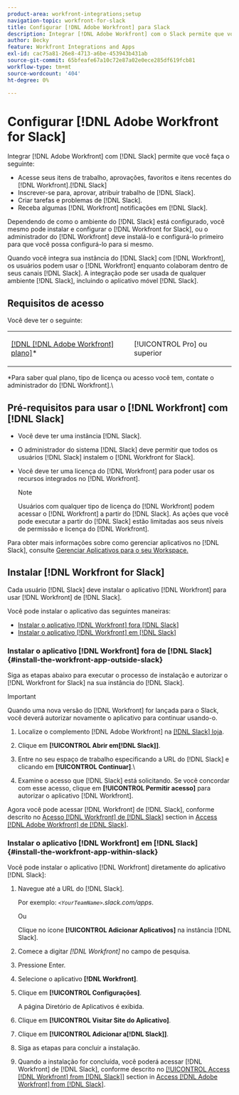 ```yaml
---
product-area: workfront-integrations;setup
navigation-topic: workfront-for-slack
title: Configurar [!DNL Adobe Workfront] para Slack
description: Integrar [!DNL Adobe Workfront] com o Slack permite que você acesse e crie [!DNL Workfront] itens de trabalho, aprovações, favoritos e itens recentes do Slack.
author: Becky
feature: Workfront Integrations and Apps
exl-id: cac75a81-26e8-4713-a6be-453943b431ab
source-git-commit: 65bfeafe67a10c72e87a02e0ece285df619fcb81
workflow-type: tm+mt
source-wordcount: '404'
ht-degree: 0%

---
```


# Configurar [!DNL Adobe Workfront for Slack]

Integrar [!DNL Adobe Workfront] com [!DNL Slack] permite que você faça o seguinte:

* Acesse seus itens de trabalho, aprovações, favoritos e itens recentes do [!DNL Workfront].[!DNL Slack]
* Inscrever-se para, aprovar, atribuir trabalho de [!DNL Slack].
* Criar tarefas e problemas de [!DNL Slack].
* Receba algumas [!DNL Workfront] notificações em [!DNL Slack].

Dependendo de como o ambiente do [!DNL Slack] está configurado, você mesmo pode instalar e configurar o [!DNL Workfront for Slack], ou o administrador do [!DNL Workfront] deve instalá-lo e configurá-lo primeiro para que você possa configurá-lo para si mesmo.

Quando você integra sua instância do [!DNL Slack] com [!DNL Workfront], os usuários podem usar o [!DNL Workfront] enquanto colaboram dentro de seus canais [!DNL Slack]. A integração pode ser usada de qualquer ambiente [!DNL Slack], incluindo o aplicativo móvel [!DNL Slack].

## Requisitos de acesso

Você deve ter o seguinte:

<table style="table-layout:auto"> 
 <col> 
 </col> 
 <col> 
 </col> 
 <tbody> 
  <tr> 
   <td role="rowheader"><a href="https://www.workfront.com/plans" target="_blank">[!DNL [!DNL Adobe Workfront] plano]</a>*</td> 
   <td> <p>[!UICONTROL Pro] ou superior</p> </td> 
  </tr> 
 </tbody> 
</table>

&#42;Para saber qual plano, tipo de licença ou acesso você tem, contate o administrador do [!DNL Workfront].\

## Pré-requisitos para usar o [!DNL Workfront] com [!DNL Slack]

* Você deve ter uma instância [!DNL Slack].
* O administrador do sistema [!DNL Slack] deve permitir que todos os usuários [!DNL Slack] instalem o [!DNL Workfront for Slack].
* Você deve ter uma licença do [!DNL Workfront] para poder usar os recursos integrados no [!DNL Workfront].

  >[!NOTE]
  >
  >Usuários com qualquer tipo de licença do [!DNL Workfront] podem acessar o [!DNL Workfront] a partir do [!DNL Slack]. As ações que você pode executar a partir do [!DNL Slack] estão limitadas aos seus níveis de permissão e licença do [!DNL Workfront].

Para obter mais informações sobre como gerenciar aplicativos no [!DNL Slack], consulte [Gerenciar Aplicativos para o seu Workspace.](https://get.slack.help/hc/en-us/articles/222386767-Manage-apps-for-your-workspace)

## Instalar [!DNL Workfront for Slack]

Cada usuário [!DNL Slack] deve instalar o aplicativo [!DNL Workfront] para usar [!DNL Workfront] de [!DNL Slack].

Você pode instalar o aplicativo das seguintes maneiras:

* [Instalar o aplicativo [!DNL Workfront] fora [!DNL Slack]](#install-the-workfront-app-outside-slack-install-the-workfront-app-outside-slack)
* [Instalar o aplicativo [!DNL Workfront] em [!DNL Slack]](#install-the-workfront-app-within-slack-install-the-workfront-app-within-slack)

### Instalar o aplicativo [!DNL Workfront] fora de [!DNL Slack] {#install-the-workfront-app-outside-slack}

Siga as etapas abaixo para executar o processo de instalação e autorizar o [!DNL Workfront for Slack] na sua instância do [!DNL Slack].

>[!IMPORTANT]
>
>Quando uma nova versão do [!DNL Workfront] for lançada para o Slack, você deverá autorizar novamente o aplicativo para continuar usando-o.

1. Localize o complemento [!DNL Adobe Workfront] na [[!DNL Slack] loja](https://workfront.slack.com/apps/A7CLAMVNW-adobe-workfront?tab=more_info).

1. Clique em **[!UICONTROL Abrir em[!DNL Slack]]**.

1. Entre no seu espaço de trabalho especificando a URL do [!DNL Slack] e clicando em **[!UICONTROL Continuar]**.\

1. Examine o acesso que [!DNL Slack] está solicitando. Se você concordar com esse acesso, clique em **[!UICONTROL Permitir acesso]** para autorizar o aplicativo [!DNL Workfront].

Agora você pode acessar [!DNL Workfront] de [!DNL Slack], conforme descrito no [Acesso [!DNL Workfront] de [!DNL Slack]](../../workfront-integrations-and-apps/using-workfront-with-slack/access-workfront-from-slack.md#viewing-all-available-commands) section in [Access [!DNL Adobe Workfront] de [!DNL Slack]](../../workfront-integrations-and-apps/using-workfront-with-slack/access-workfront-from-slack.md).

### Instalar o aplicativo [!DNL Workfront] em [!DNL Slack] {#install-the-workfront-app-within-slack}

Você pode instalar o aplicativo [!DNL Workfront] diretamente do aplicativo [!DNL Slack]:

1. Navegue até a URL do [!DNL Slack].

   Por exemplo: *`<YourTeamName>`.slack.com/apps*.

   Ou

   Clique no ícone **[!UICONTROL Adicionar Aplicativos]** na instância [!DNL Slack].

1. Comece a digitar *[!DNL Workfront]* no campo de pesquisa.
1. Pressione Enter.
1. Selecione o aplicativo **[!DNL Workfront]**.
1. Clique em **[!UICONTROL Configurações]**.

   A página Diretório de Aplicativos é exibida.

1. Clique em **[!UICONTROL Visitar Site do Aplicativo]**.
1. Clique em **[!UICONTROL Adicionar a[!DNL Slack]]**.
1. Siga as etapas para concluir a instalação.
1. Quando a instalação for concluída, você poderá acessar [!DNL Workfront] de [!DNL Slack], conforme descrito no [[!UICONTROL Access [!DNL Workfront] from [!DNL Slack]]](../../workfront-integrations-and-apps/using-workfront-with-slack/access-workfront-from-slack.md#viewing-all-available-commands) section in [Access [!DNL Adobe Workfront] from [!DNL Slack]](../../workfront-integrations-and-apps/using-workfront-with-slack/access-workfront-from-slack.md).
